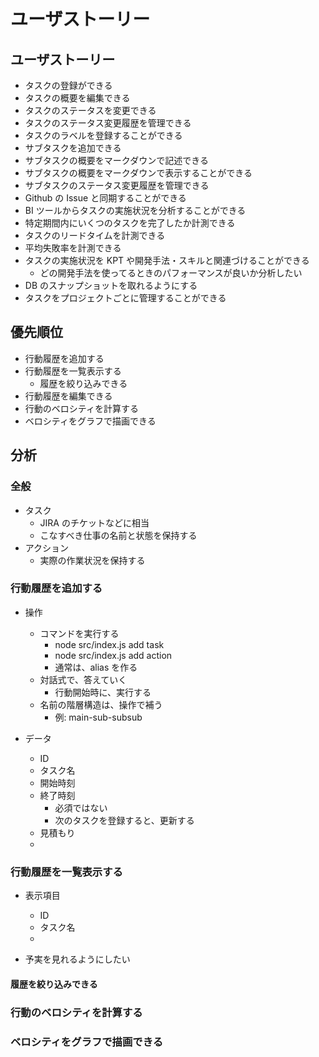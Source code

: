 # ユーザストーリー

## ユーザストーリー

- タスクの登録ができる
- タスクの概要を編集できる
- タスクのステータスを変更できる
- タスクのステータス変更履歴を管理できる
- タスクのラベルを登録することができる
- サブタスクを追加できる
- サブタスクの概要をマークダウンで記述できる
- サブタスクの概要をマークダウンで表示することができる
- サブタスクのステータス変更履歴を管理できる
- Github の Issue と同期することができる
- BI ツールからタスクの実施状況を分析することができる
- 特定期間内にいくつのタスクを完了したか計測できる
- タスクのリードタイムを計測できる
- 平均失敗率を計測できる
- タスクの実施状況を KPT や開発手法・スキルと関連づけることができる
  - どの開発手法を使ってるときのパフォーマンスが良いか分析したい
- DB のスナップショットを取れるようにする
- タスクをプロジェクトごとに管理することができる

## 優先順位

- 行動履歴を追加する
- 行動履歴を一覧表示する
  - 履歴を絞り込みできる
- 行動履歴を編集できる
- 行動のベロシティを計算する
- ベロシティをグラフで描画できる

## 分析

### 全般

- タスク
  - JIRA のチケットなどに相当
  - こなすべき仕事の名前と状態を保持する
- アクション
  - 実際の作業状況を保持する

### 行動履歴を追加する

- 操作

  - コマンドを実行する
    - node src/index.js add task
    - node src/index.js add action
    - 通常は、alias を作る
  - 対話式で、答えていく
    - 行動開始時に、実行する
  - 名前の階層構造は、操作で補う
    - 例: main-sub-subsub

- データ
  - ID
  - タスク名
  - 開始時刻
  - 終了時刻
    - 必須ではない
    - 次のタスクを登録すると、更新する
  - 見積もり
  -

### 行動履歴を一覧表示する

- 表示項目

  - ID
  - タスク名
  -

- 予実を見れるようにしたい

#### 履歴を絞り込みできる

### 行動のベロシティを計算する

### ベロシティをグラフで描画できる
